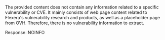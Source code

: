 The provided content does not contain any information related to a specific vulnerability or CVE. It mainly consists of web page content related to Flexera's vulnerability research and products, as well as a placeholder page from OVH. Therefore, there is no vulnerability information to extract.

Response: NOINFO